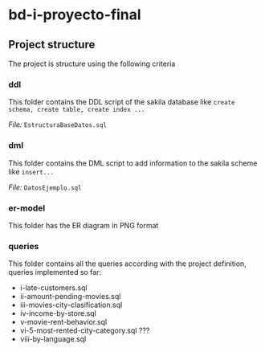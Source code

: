 # bd-i-proyecto-final

## Project structure

The project is structure using the following criteria

### ddl

This folder contains the DDL script of the sakila database like ``` create schema, create table, create index ... ```

*File:* ```EstructuraBaseDatos.sql```

### dml

This folder contains the DML script to add information to the sakila scheme like ```insert...```

*File:* ```DatosEjemplo.sql```

### er-model

This folder has the ER diagram in PNG format

### queries

This folder contains all the queries according with the project definition, queries implemented so far:

* i-late-customers.sql
* ii-amount-pending-movies.sql
* iii-movies-city-clasification.sql
* iv-income-by-store.sql
* v-movie-rent-behavior.sql
* vi-5-most-rented-city-category.sql ???
* viii-by-language.sql
